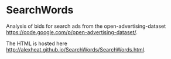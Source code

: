 # SearchWords
Analysis of bids for search ads from the open-advertising-dataset https://code.google.com/p/open-advertising-dataset/.

The HTML is hosted here http://alexheat.github.io/SearchWords/SearchWords.html. 
